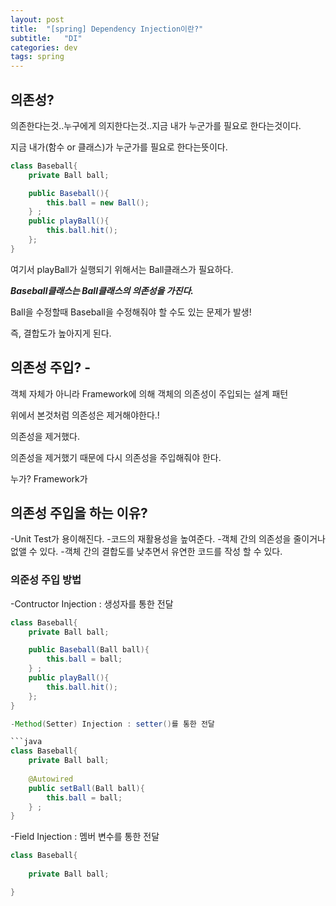 ```yaml
---
layout: post
title:  "[spring] Dependency Injection이란?"
subtitle:   "DI"
categories: dev
tags: spring
---
```



## 의존성?


의존한다는것..누구에게 의지한다는것..지금 내가 누군가를 필요로 한다는것이다.


지금 내가(함수 or 클래스)가 누군가를 필요로 한다는뜻이다.

```java
class Baseball{
	private Ball ball;

	public Baseball(){
		this.ball = new Ball();
	} ;
	public playBall(){
		this.ball.hit();
	};
}
```

여기서 playBall가 실행되기 위해서는 Ball클래스가 필요하다.


***Baseball클래스는 Ball클래스의 의존성을 가진다.***


Ball을 수정할때 Baseball을 수정해줘야 할 수도 있는 문제가 발생!


즉, 결합도가 높아지게 된다.






## 의존성 주입? - 

객체 자체가 아니라 Framework에 의해 객체의 의존성이 주입되는 설계 패턴


위에서 본것처럼 의존성은 제거해야한다.!


의존성을 제거했다.


의존성을 제거했기 때문에 다시 의존성을 주입해줘야 한다. 


누가? Framework가

## 의존성 주입을 하는 이유?

-Unit Test가 용이해진다.
-코드의 재활용성을 높여준다.
-객체 간의 의존성을 줄이거나 없앨 수 있다.
-객체 간의 결합도를 낮추면서 유연한 코드를 작성 할 수 있다.



### 의준성 주입 방법

-Contructor Injection : 생성자를 통한 전달
 
```java
class Baseball{
	private Ball ball;

	public Baseball(Ball ball){
		this.ball = ball;
	} ;
	public playBall(){
		this.ball.hit();
	};
}

-Method(Setter) Injection : setter()를 통한 전달

```java
class Baseball{
	private Ball ball;
	
	@Autowired
	public setBall(Ball ball){
		this.ball = ball;
	} ;
}

```

-Field Injection : 멤버 변수를 통한 전달
```java
class Baseball{
	
	private Ball ball;

}

```


